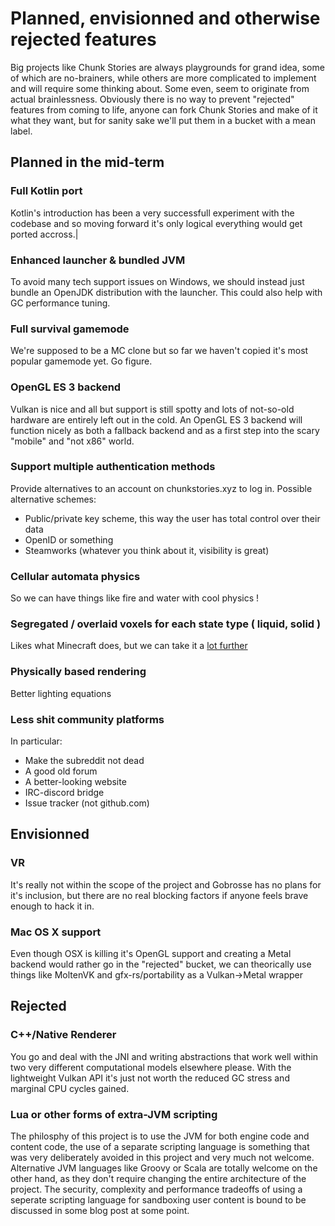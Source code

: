 # Planned, envisionned and otherwise rejected features

Big projects like Chunk Stories are always playgrounds for grand idea, some of which are no-brainers, while others are more complicated to implement and will require some thinking about. Some even, seem to originate from actual brainlessness. Obviously there is no way to prevent "rejected" features from coming to life, anyone can fork Chunk Stories and make of it what they want, but for sanity sake we'll put them in a bucket with a mean label.

## Planned in the mid-term

### Full Kotlin port

Kotlin's introduction has been a very successfull experiment with the codebase and so moving forward it's only logical everything would get ported accross.|

### Enhanced launcher & bundled JVM

To avoid many tech support issues on Windows, we should instead just bundle an OpenJDK distribution with the launcher. This could also help with GC performance tuning.

### Full survival gamemode

We're supposed to be a MC clone but so far we haven't copied it's most popular gamemode yet. Go figure.

### OpenGL ES 3 backend

Vulkan is nice and all but support is still spotty and lots of not-so-old hardware are entirely left out in the cold. An OpenGL ES 3 backend will function nicely as both a fallback backend and as a first step into the scary "mobile" and "not x86" world.

### Support multiple authentication methods

Provide alternatives to an account on chunkstories.xyz to log in. Possible alternative schemes:
 * Public/private key scheme, this way the user has total control over their data
 * OpenID or something
 * Steamworks (whatever you think about it, visibility is great)

### Cellular automata physics

So we can have things like fire and water with cool physics !

### Segregated / overlaid voxels for each state type ( liquid, solid )

Likes what Minecraft does, but we can take it a [lot further](https://www.reddit.com/r/VoxelGameDev/comments/9z70qc/physically_arranged_block_datalayers/?)

### Physically based rendering

Better lighting equations

### Less shit community platforms

In particular:
 * Make the subreddit not dead
 * A good old forum
 * A better-looking website
 * IRC-discord bridge
 * Issue tracker (not github.com)

## Envisionned

### VR

It's really not within the scope of the project and Gobrosse has no plans for it's inclusion, but there are no real blocking factors if anyone feels brave enough to hack it in.

### Mac OS X support

Even though OSX is killing it's OpenGL support and creating a Metal backend would rather go in the "rejected" bucket, we can theorically use things like MoltenVK and gfx-rs/portability as a Vulkan->Metal wrapper

## Rejected

### C++/Native Renderer

You go and deal with the JNI and writing abstractions that work well within two very different computational models elsewhere please. With the lightweight Vulkan API it's just not worth the reduced GC stress and marginal CPU cycles gained.

### Lua or other forms of extra-JVM scripting

The philosphy of this project is to use the JVM for both engine code and content code, the use of a separate scripting language is something that was very deliberately avoided in this project and very much not welcome. Alternative JVM languages like Groovy or Scala are totally welcome on the other hand, as they don't require changing the entire architecture of the project. The security, complexity and performance tradeoffs of using a seperate scripting language for sandboxing user content is bound to be discussed in some blog post at some point.